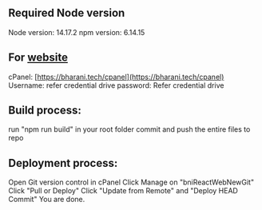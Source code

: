 ## Required Node version

Node version: 14.17.2
npm version: 6.14.15

## For [website](http:bharani.tech)
cPanel: [https://bharani.tech/cpanel](https://bharani.tech/cpanel)
Username: refer credential drive
password: Refer credential drive

## Build process:
run "npm run build" in your root folder
commit and push the entire files to repo

## Deployment process:
Open Git version control in cPanel
Click Manage on "bniReactWebNewGit"
Click "Pull or Deploy"
Click "Update from Remote" and "Deploy HEAD Commit"
You are done.


